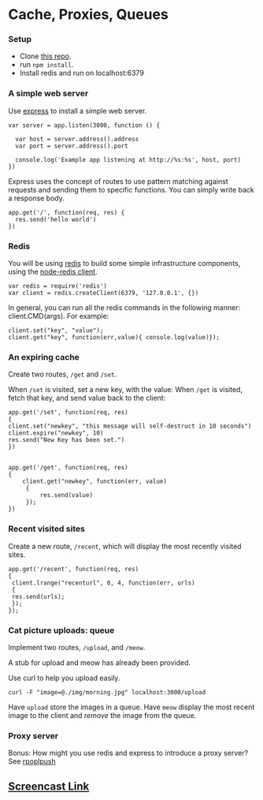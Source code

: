 Cache, Proxies, Queues
=========================

### Setup

* Clone [this repo](https://github.com/CSC-DevOps/Queues.git).
* run `npm install`.
* Install redis and run on localhost:6379

### A simple web server

Use [express](http://expressjs.com/) to install a simple web server.

	var server = app.listen(3000, function () {
	
	  var host = server.address().address
	  var port = server.address().port
	
	  console.log('Example app listening at http://%s:%s', host, port)
	})

Express uses the concept of routes to use pattern matching against requests and sending them to specific functions.  You can simply write back a response body.

	app.get('/', function(req, res) {
	  res.send('hello world')
	})

### Redis

You will be using [redis](http://redis.io/) to build some simple infrastructure components, using the [node-redis client](https://github.com/mranney/node_redis).

	var redis = require('redis')
	var client = redis.createClient(6379, '127.0.0.1', {})

In general, you can run all the redis commands in the following manner: client.CMD(args). For example:

	client.set("key", "value");
	client.get("key", function(err,value){ console.log(value)});

### An expiring cache

Create two routes, `/get` and `/set`.

When `/set` is visited, set a new key, with the value:
When `/get` is visited, fetch that key, and send value back to the client: 

    app.get('/set', function(req, res)
    {
    client.set("newkey", "this message will self-destruct in 10 seconds")
    client.expire("newkey", 10)
    res.send("New Key has been set.")
    })


    app.get('/get', function(req, res) 
    {
        client.get("newkey", function(err, value)
         {
             res.send(value)
         });
    })


### Recent visited sites

Create a new route, `/recent`, which will display the most recently visited sites.

    app.get('/recent', function(req, res) 
    {
     client.lrange("recenturl", 0, 4, function(err, urls) 
     {
     res.send(urls);
     });
    });

### Cat picture uploads: queue

Implement two routes, `/upload`, and `/meow`.
 
A stub for upload and meow has already been provided.

Use curl to help you upload easily.

	curl -F "image=@./img/morning.jpg" localhost:3000/upload

Have `upload` store the images in a queue.  Have `meow` display the most recent image to the client and *remove* the image from the queue.

### Proxy server

Bonus: How might you use redis and express to introduce a proxy server?
See [rpoplpush](http://redis.io/commands/rpoplpush)

## [Screencast Link](https://www.youtube.com/watch?v=67CjheQHxKU)
